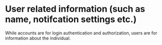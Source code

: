 ﻿User related information (such as name, notifcation settings etc.)
====================

While accounts are for login authentication and authorization, users are for information about the individual.



